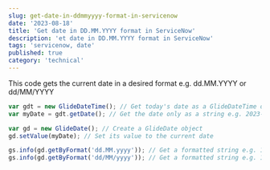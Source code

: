 ```yaml
---
slug: get-date-in-ddmmyyyy-format-in-servicenow
date: '2023-08-18'
title: 'Get date in DD.MM.YYYY format in ServiceNow'
description: 'et date in DD.MM.YYYY format in ServiceNow'
tags: 'servicenow, date'
published: true
category: 'technical'
---
```


This code gets the current date in a desired format e.g. dd.MM.YYYY or dd/MM/YYYY

```js
var gdt = new GlideDateTime(); // Get today's date as a GlideDateTime object
var myDate = gdt.getDate(); // Get the date only as a string e.g. 2023-08-18

var gd = new GlideDate(); // Create a GlideDate object
gd.setValue(myDate); // Set its value to the current date

gs.info(gd.getByFormat('dd.MM.yyyy')); // Get a formatted string e.g. 18.08.2023
gs.info(gd.getByFormat('dd/MM/yyyy')); // Get a formatted string e.g. 18/08/2023
```
